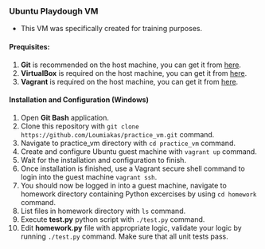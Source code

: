### Ubuntu Playdough VM

- This VM was specifically created for training purposes.

#### Prequisites:
1. **Git** is recommended on the host machine, you can get it from
   [here](https://git-scm.com/downloads).
2. **VirtualBox** is required  on the host machine, you can get it from
   [here](https://www.virtualbox.org/wiki/Downloads).
3. **Vagrant** is required  on the host machine, you can get it from
   [here](https://www.vagrantup.com/downloads.html).

#### Installation and Configuration (Windows)
1. Open **Git Bash** application.
2. Clone this repository with
`git clone https://github.com/Loumiakas/practice_vm.git` command.
3. Navigate to practice_vm directory with `cd practice_vm` command.
4. Create and configure Ubuntu guest machine with `vagrant up` command.
5. Wait for the installation and configuration to finish.
6. Once installation is finished, use a Vagrant secure shell command to
login into the guest machine `vagrant ssh`.
7. You should now be logged in into a guest machine, navigate to homework
   directory containing Python excercises by using `cd homework` command.
8. List files in homework directory with `ls` command.
9. Execute **test.py** python script with `./test.py` command.
9. Edit **homework.py** file with appropriate logic, validate your logic by
   running `./test.py` command. Make sure that all unit tests pass.
